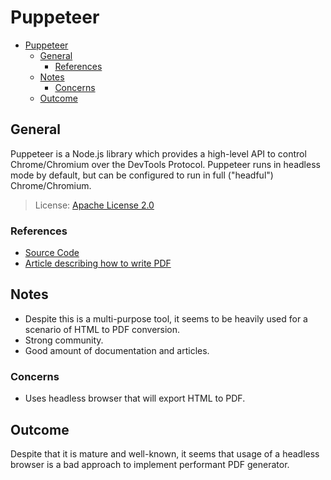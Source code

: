 # Puppeteer

- [Puppeteer](#puppeteer)
  - [General](#general)
    - [References](#references)
  - [Notes](#notes)
    - [Concerns](#concerns)
  - [Outcome](#outcome)

## General

Puppeteer is a Node.js library which provides a high-level API to control Chrome/Chromium over the DevTools Protocol. Puppeteer runs in headless mode by default, but can be configured to run in full ("headful") Chrome/Chromium.

> License: [Apache License 2.0](https://github.com/puppeteer/puppeteer/blob/main/LICENSE)

### References

- [Source Code](https://github.com/puppeteer/puppeteer)
- [Article describing how to write PDF](https://www.bannerbear.com/blog/how-to-convert-html-into-pdf-with-node-js-and-puppeteer/)

## Notes

- Despite this is a multi-purpose tool, it seems to be heavily used for a scenario of HTML to PDF conversion.
- Strong community.
- Good amount of documentation and articles.

### Concerns

- Uses headless browser that will export HTML to PDF.

## Outcome

Despite that it is mature and well-known, it seems that usage of a headless browser is a bad approach to implement performant PDF generator.
